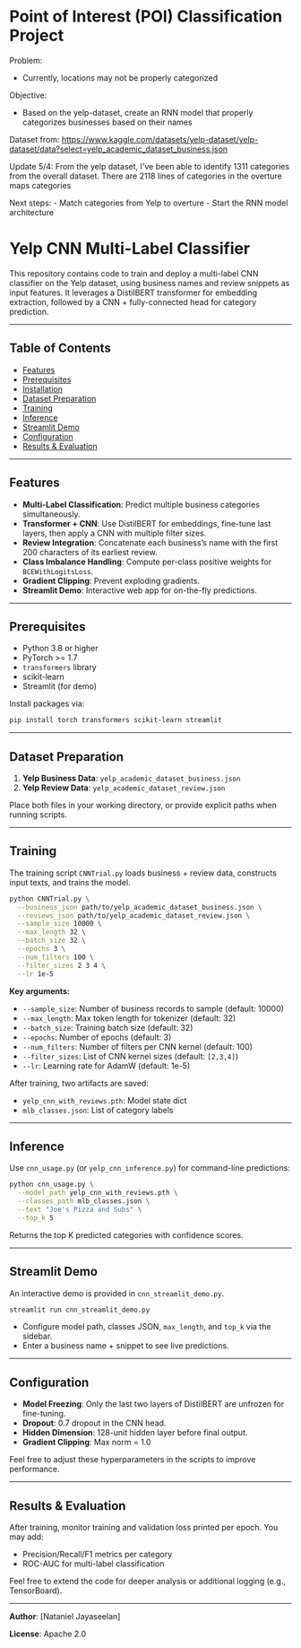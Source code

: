 # Point of Interest (POI) Classification Project

Problem: 
  - Currently, locations may not be properly categorized


Objective:
  - Based on the yelp-dataset, create an RNN model that properly categorizes businesses based on their names


Dataset from: https://www.kaggle.com/datasets/yelp-dataset/yelp-dataset/data?select=yelp_academic_dataset_business.json

Update 5/4:
  From the yelp dataset, I've been able to identify 1311 categories from the overall dataset.
  There are 2118 lines of categories in the overture maps categories

  Next steps:
    - Match categories from Yelp to overture
    - Start the RNN model architecture


# Yelp CNN Multi-Label Classifier

This repository contains code to train and deploy a multi-label CNN classifier on the Yelp dataset, using business names and review snippets as input features. It leverages a DistilBERT transformer for embedding extraction, followed by a CNN + fully-connected head for category prediction.

---

## Table of Contents

* [Features](#features)
* [Prerequisites](#prerequisites)
* [Installation](#installation)
* [Dataset Preparation](#dataset-preparation)
* [Training](#training)
* [Inference](#inference)
* [Streamlit Demo](#streamlit-demo)
* [Configuration](#configuration)
* [Results & Evaluation](#results--evaluation)

---

## Features

* **Multi-Label Classification**: Predict multiple business categories simultaneously.
* **Transformer + CNN**: Use DistilBERT for embeddings, fine-tune last layers, then apply a CNN with multiple filter sizes.
* **Review Integration**: Concatenate each business’s name with the first 200 characters of its earliest review.
* **Class Imbalance Handling**: Compute per-class positive weights for `BCEWithLogitsLoss`.
* **Gradient Clipping**: Prevent exploding gradients.
* **Streamlit Demo**: Interactive web app for on-the-fly predictions.

---

## Prerequisites

* Python 3.8 or higher
* PyTorch >= 1.7
* `transformers` library
* scikit-learn
* Streamlit (for demo)

Install packages via:

```bash
pip install torch transformers scikit-learn streamlit
```

---

## Dataset Preparation

1. **Yelp Business Data**: `yelp_academic_dataset_business.json`
2. **Yelp Review Data**: `yelp_academic_dataset_review.json`

Place both files in your working directory, or provide explicit paths when running scripts.

---

## Training

The training script `CNNTrial.py` loads business + review data, constructs input texts, and trains the model.

```bash
python CNNTrial.py \
  --business_json path/to/yelp_academic_dataset_business.json \
  --reviews_json path/to/yelp_academic_dataset_review.json \
  --sample_size 10000 \
  --max_length 32 \
  --batch_size 32 \
  --epochs 3 \
  --num_filters 100 \
  --filter_sizes 2 3 4 \
  --lr 1e-5
```

**Key arguments:**

* `--sample_size`: Number of business records to sample (default: 10000)
* `--max_length`: Max token length for tokenizer (default: 32)
* `--batch_size`: Training batch size (default: 32)
* `--epochs`: Number of epochs (default: 3)
* `--num_filters`: Number of filters per CNN kernel (default: 100)
* `--filter_sizes`: List of CNN kernel sizes (default: `[2,3,4]`)
* `--lr`: Learning rate for AdamW (default: 1e-5)

After training, two artifacts are saved:

* `yelp_cnn_with_reviews.pth`: Model state dict
* `mlb_classes.json`: List of category labels

---

## Inference

Use `cnn_usage.py` (or `yelp_cnn_inference.py`) for command-line predictions:

```bash
python cnn_usage.py \
  --model_path yelp_cnn_with_reviews.pth \
  --classes_path mlb_classes.json \
  --text "Joe's Pizza and Subs" \
  --top_k 5
```

Returns the top K predicted categories with confidence scores.

---

## Streamlit Demo

An interactive demo is provided in `cnn_streamlit_demo.py`.

```bash
streamlit run cnn_streamlit_demo.py
```

* Configure model path, classes JSON, `max_length`, and `top_k` via the sidebar.
* Enter a business name + snippet to see live predictions.

---

## Configuration

* **Model Freezing**: Only the last two layers of DistilBERT are unfrozen for fine-tuning.
* **Dropout**: 0.7 dropout in the CNN head.
* **Hidden Dimension**: 128-unit hidden layer before final output.
* **Gradient Clipping**: Max norm = 1.0

Feel free to adjust these hyperparameters in the scripts to improve performance.

---

## Results & Evaluation

After training, monitor training and validation loss printed per epoch. You may add:

* Precision/Recall/F1 metrics per category
* ROC-AUC for multi-label classification

Feel free to extend the code for deeper analysis or additional logging (e.g., TensorBoard).

---

**Author**: \[Nataniel Jayaseelan]

**License**: Apache 2.0
